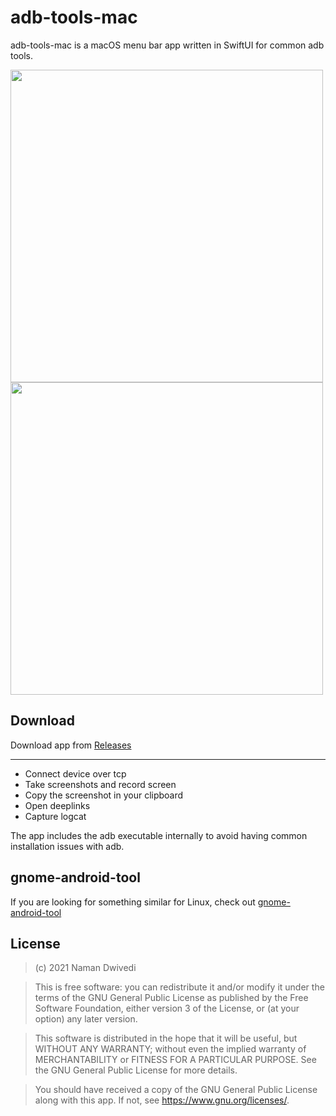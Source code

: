 # adb-tools-mac

adb-tools-mac is a macOS menu bar app written in SwiftUI for common adb tools.

<img src="https://raw.githubusercontent.com/naman14/adb-tools-mac/master/screenshots/screen1.png" width="500" >
<img src="https://raw.githubusercontent.com/naman14/adb-tools-mac/master/screenshots/screen2.png" width="500" >


## Download 

Download app from [Releases](https://github.com/naman14/adb-tools-mac/releases)

----

- Connect device over tcp
- Take screenshots and record screen
- Copy the screenshot in your clipboard
- Open deeplinks
- Capture logcat

The app includes the adb executable internally to avoid having common installation issues with adb.

## gnome-android-tool

If you are looking for something similar for Linux, check out [gnome-android-tool](https://github.com/naman14/gnome-android-tool)

## License

>(c) 2021 Naman Dwivedi 

>This is free software: you can redistribute it and/or modify it under the terms of the GNU General Public License as published by the Free Software Foundation, either version 3 of the License, or (at your option) any later version. 

>This software is distributed in the hope that it will be useful, but WITHOUT ANY WARRANTY; without even the implied warranty of MERCHANTABILITY or FITNESS FOR A PARTICULAR PURPOSE. See the GNU General Public License for more details. 

>You should have received a copy of the GNU General Public License along with this app. If not, see <https://www.gnu.org/licenses/>.
